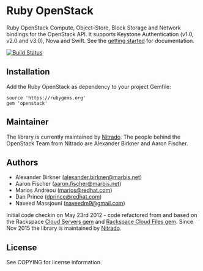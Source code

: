 # Ruby OpenStack

Ruby OpenStack Compute, Object-Store, Block Storage and Network bindings for the OpenStack API. It supports Keystone Authentication (v1.0, v2.0 and v3.0), Nova and Swift. See the [getting started](https://github.com/ruby-openstack/ruby-openstack/wiki) for documentation.

[![Build Status](https://travis-ci.org/ruby-openstack/ruby-openstack.svg?branch=master)](https://travis-ci.org/ruby-openstack/ruby-openstack)

## Installation

Add the Ruby OpenStack as dependency to your project Gemfile: 

```
source 'https://rubygems.org'
gem 'openstack'
```

## Maintainer

The library is currently maintained by [Nitrado](http://nitrado.net/).
The people behind the OpenStack Team from Nitrado are Alexander Birkner and Aaron Fischer.

## Authors

* Alexander Birkner (alexander.birkner@marbis.net)
* Aaron Fischer (aaron.fischer@marbis.net)
* Marios Andreou (marios@redhat.com)
* Dan Prince (dprince@redhat.com)
* Naveed Massjouni (naveedm9@gmail.com)

Initial code checkin on May 23rd 2012 - code refactored from and based on the Rackspace [Cloud Servers gem](https://github.com/rackspace/ruby-openstack-compute) and [Rackspace Cloud Files gem](https://github.com/rackspace/ruby-cloudfiles).
Since Nov 2015 the library is maintained by [Nitrado](http://nitrado.net/).

## License

See COPYING for license information.
